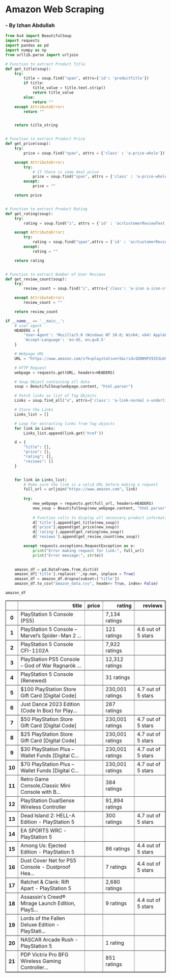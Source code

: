 # Amazon Web Scraping

### - By Izhan Abdullah 


```python
from bs4 import BeautifulSoup
import requests
import pandas as pd
import numpy as np
from urllib.parse import urljoin

```


```python
# Function to extract Product Title
def get_title(soup):
    try:
        title = soup.find("span", attrs={'id': 'productTitle'})
        if title:
            title_value = title.text.strip()
            return title_value
        else:
            return ""
    except AttributeError:
        return ""


    return title_string


# Function to extract Product Price
def get_price(soup):
    try:
        price = soup.find("span", attrs = {'class' : 'a-price-whole'}).string.strip()

    except AttributeError:
        try:
            # If there is some deal price
            price = soup.find("span", attrs = {'class' : 'a-price-whole'}).string.strip()
        except:
            price = ""

    return price


# Function to extract Product Rating
def get_rating(soup):
    try:
        rating = soup.find("i", attrs = {'id' : 'acrCustomerReviewText'}).string.strip()

    except AttributeError:
        try:
            rating = soup.find("span",attrs = {'id' : 'acrCustomerReviewText'}).string.strip()
        except:
            rating = ""

    return rating


# Function to extract Number of User Reviews
def get_review_count(soup):
    try:
        review_count = soup.find("i", attrs={'class': 'a-icon a-icon-star a-star-4-5 cm-cr-review-stars-spacing-big'}).string.strip()

    except AttributeError:
        review_count = ""

    return review_count

```


```python
if __name__ == '__main__':
    # user agent
    HEADERS = {
        'User-Agent': 'Mozilla/5.0 (Windows NT 10.0; Win64; x64) AppleWebKit/537.36 (KHTML, like Gecko) Chrome/118.0.0.0 Safari/537.36',
        'Accept-Language': 'en-US, en;q=0.5'
    }

    # Webpage URL
    URL = "https://www.amazon.com/s?k=playstation+5&crid=1D0N9P29353LK&sprefix=playstation+5%2Caps%2C375&ref=nb_sb_noss_2"

    # HTTP Request
    webpage = requests.get(URL, headers=HEADERS)

    # Soup Object containing all data
    soup = BeautifulSoup(webpage.content, "html.parser")

    # Fetch links as list of Tag Objects
    Links = soup.find_all("a", attrs={'class': 'a-link-normal s-underline-text s-underline-link-text s-link-style a-text-normal'})

    # Store the Links
    Links_list = []

    # Loop for extracting links from Tag objects
    for link in Links:
        Links_list.append(link.get('href'))

    d = {
        "title": [],
        "price": [],
        "rating": [],
        "reviews": []
    }


    for link in Links_list:
        # Make sure the link is a valid URL before making a request
        full_url = urljoin("https://www.amazon.com", link)
        
        try:
            new_webpage = requests.get(full_url, headers=HEADERS)
            new_soup = BeautifulSoup(new_webpage.content, "html.parser")
            
            # Function calls to display all necessary product information
            d['title'].append(get_title(new_soup))
            d['price'].append(get_price(new_soup))
            d['rating'].append(get_rating(new_soup))
            d['reviews'].append(get_review_count(new_soup))

        except requests.exceptions.RequestException as e:
            print("Error making request for link:", full_url)
            print("Error message:", str(e))

    
    amazon_df = pd.DataFrame.from_dict(d)
    amazon_df['title'].replace('',np.nan, inplace = True)
    amazon_df = amazon_df.dropna(subset=['title'])
    amazon_df.to_csv("amazon_data.csv", header= True, index= False)
```


```python
amazon_df
```




<div>
<style scoped>
    .dataframe tbody tr th:only-of-type {
        vertical-align: middle;
    }

    .dataframe tbody tr th {
        vertical-align: top;
    }

    .dataframe thead th {
        text-align: right;
    }
</style>
<table border="1" class="dataframe">
  <thead>
    <tr style="text-align: right;">
      <th></th>
      <th>title</th>
      <th>price</th>
      <th>rating</th>
      <th>reviews</th>
    </tr>
  </thead>
  <tbody>
    <tr>
      <th>0</th>
      <td>PlayStation 5 Console (PS5)</td>
      <td></td>
      <td>7,134 ratings</td>
      <td></td>
    </tr>
    <tr>
      <th>1</th>
      <td>PlayStation 5 Console – Marvel’s Spider-Man 2 ...</td>
      <td></td>
      <td>121 ratings</td>
      <td>4.6 out of 5 stars</td>
    </tr>
    <tr>
      <th>2</th>
      <td>PlayStation 5 Console CFI-1102A</td>
      <td></td>
      <td>7,922 ratings</td>
      <td></td>
    </tr>
    <tr>
      <th>3</th>
      <td>PlayStation PS5 Console – God of War Ragnarök ...</td>
      <td></td>
      <td>12,312 ratings</td>
      <td></td>
    </tr>
    <tr>
      <th>4</th>
      <td>PlayStation 5 Console (Renewed)</td>
      <td></td>
      <td>31 ratings</td>
      <td></td>
    </tr>
    <tr>
      <th>5</th>
      <td>$100 PlayStation Store Gift Card [Digital Code]</td>
      <td></td>
      <td>230,001 ratings</td>
      <td>4.7 out of 5 stars</td>
    </tr>
    <tr>
      <th>6</th>
      <td>Just Dance 2023 Edition (Code In Box) for Play...</td>
      <td></td>
      <td>287 ratings</td>
      <td></td>
    </tr>
    <tr>
      <th>7</th>
      <td>$50 PlayStation Store Gift Card [Digital Code]</td>
      <td></td>
      <td>230,001 ratings</td>
      <td>4.7 out of 5 stars</td>
    </tr>
    <tr>
      <th>8</th>
      <td>$25 PlayStation Store Gift Card [Digital Code]</td>
      <td></td>
      <td>230,001 ratings</td>
      <td>4.7 out of 5 stars</td>
    </tr>
    <tr>
      <th>9</th>
      <td>$30 PlayStation Plus – Wallet Funds [Digital C...</td>
      <td></td>
      <td>230,001 ratings</td>
      <td>4.7 out of 5 stars</td>
    </tr>
    <tr>
      <th>10</th>
      <td>$70 PlayStation Plus – Wallet Funds [Digital C...</td>
      <td></td>
      <td>230,001 ratings</td>
      <td>4.7 out of 5 stars</td>
    </tr>
    <tr>
      <th>11</th>
      <td>Retro Game Console,Classic Mini Console with B...</td>
      <td></td>
      <td>384 ratings</td>
      <td></td>
    </tr>
    <tr>
      <th>12</th>
      <td>PlayStation DualSense Wireless Controller</td>
      <td></td>
      <td>91,894 ratings</td>
      <td></td>
    </tr>
    <tr>
      <th>13</th>
      <td>Dead Island 2: HELL-A Edition - PlayStation 5</td>
      <td></td>
      <td>300 ratings</td>
      <td>4.7 out of 5 stars</td>
    </tr>
    <tr>
      <th>14</th>
      <td>EA SPORTS WRC - PlayStation 5</td>
      <td></td>
      <td></td>
      <td></td>
    </tr>
    <tr>
      <th>15</th>
      <td>Among Us: Ejected Edition - PlayStation 5</td>
      <td></td>
      <td>86 ratings</td>
      <td>4.4 out of 5 stars</td>
    </tr>
    <tr>
      <th>16</th>
      <td>Dust Cover Net for PS5 Console - Dustproof Hea...</td>
      <td></td>
      <td>7 ratings</td>
      <td>4.4 out of 5 stars</td>
    </tr>
    <tr>
      <th>17</th>
      <td>Ratchet &amp; Clank: Rift Apart - PlayStation 5</td>
      <td></td>
      <td>2,680 ratings</td>
      <td></td>
    </tr>
    <tr>
      <th>18</th>
      <td>Assassin's Creed® Mirage Launch Edition, PlayS...</td>
      <td></td>
      <td>9 ratings</td>
      <td>4.4 out of 5 stars</td>
    </tr>
    <tr>
      <th>19</th>
      <td>Lords of the Fallen Deluxe Edition - PlayStati...</td>
      <td></td>
      <td></td>
      <td></td>
    </tr>
    <tr>
      <th>20</th>
      <td>NASCAR Arcade Rush - PlayStation 5</td>
      <td></td>
      <td>1 rating</td>
      <td></td>
    </tr>
    <tr>
      <th>21</th>
      <td>PDP Victrix Pro BFG Wireless Gaming Controller...</td>
      <td></td>
      <td>851 ratings</td>
      <td></td>
    </tr>
  </tbody>
</table>
</div>


